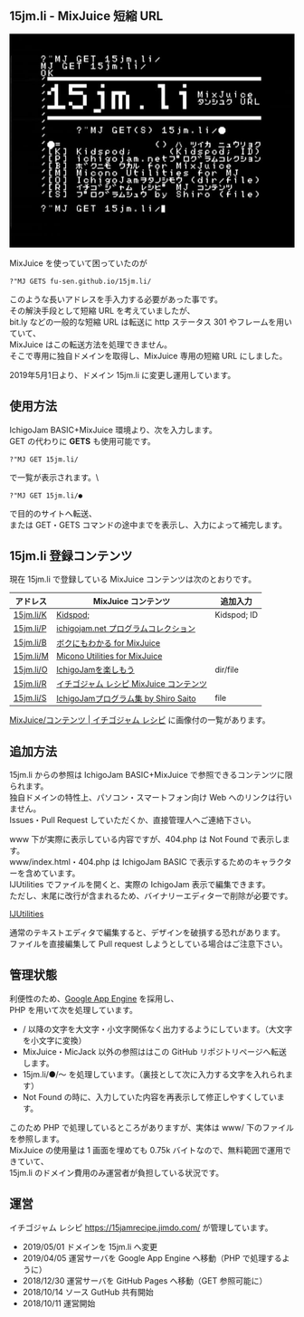 ## 15jm.li - MixJuice 短縮 URL

![15jm.li スクリーンショット](/screenshot.jpg)

MixJuice を使っていて困っていたのが

```
?"MJ GETS fu-sen.github.io/15jm.li/
```

このような長いアドレスを手入力する必要があった事です。\
その解決手段として短縮 URL を考えていましたが、\
bit.ly などの一般的な短縮 URL は転送に http ステータス 301 やフレームを用いていて、\
MixJuice はこの転送方法を処理できません。\
そこで専用に独自ドメインを取得し、MixJuice 専用の短縮 URL にしました。

2019年5月1日より、ドメイン 15jm.li に変更し運用しています。

## 使用方法

IchigoJam BASIC+MixJuice 環境より、次を入力します。\
GET の代わりに **GETS** も使用可能です。

```
?"MJ GET 15jm.li/
```

で一覧が表示されます。\

```
?"MJ GET 15jm.li/●
```

で目的のサイトへ転送、<br>
または GET・GETS コマンドの途中までを表示し、入力によって補完します。

## 15jm.li 登録コンテンツ

現在 15jm.li で登録している MixJuice コンテンツは次のとおりです。

|アドレス|MixJuice コンテンツ|追加入力|
----|----|----
|[15jm.li/K](https://github.com/fu-sen/15jm.li/blob/master/www/k)|[Kidspod;](http://kidspod.club/)|Kidspod; ID|
|[15jm.li/P](https://github.com/fu-sen/15jm.li/blob/master/www/p)|[ichigojam.net プログラムコレクション](https://www.facebook.com/groups/ichigojam/permalink/718281468311609/)| |
|[15jm.li/B](https://github.com/fu-sen/15jm.li/blob/master/www/b)|[ボクにもわかる for MixJuice](https://blogs.yahoo.co.jp/bokunimowakaru/55369582.html)| |
|[15jm.li/M](https://github.com/fu-sen/15jm.li/blob/master/www/m)|[Micono Utilities for MixJuice](http://ijutilities.micutil.com/)| |
|[15jm.li/O](https://github.com/fu-sen/15jm.li/blob/master/www/o)|[IchigoJamを楽しもう](http://www.openspc2.org/reibun/IchigoJam/)|dir/file|
|[15jm.li/R](https://github.com/fu-sen/15jm.li/blob/master/www/r)|[イチゴジャム レシピ MixJuice コンテンツ](https://github.com/fu-sen/15j.run)| |
|[15jm.li/S](https://github.com/fu-sen/15jm.li/blob/master/www/s)|[IchigoJamプログラム集 by Shiro Saito](http://comich.net/ichigojam/)|file|

<a href="https://15jamrecipe.jimdo.com/mixjuice/%E3%82%B3%E3%83%B3%E3%83%86%E3%83%B3%E3%83%84/" target="_blank">MixJuice/コンテンツ | イチゴジャム レシピ</a> に画像付の一覧があります。

## 追加方法

15jm.li からの参照は IchigoJam BASIC+MixJuice で参照できるコンテンツに限られます。\
独自ドメインの特性上、パソコン・スマートフォン向け Web へのリンクは行いません。\
Issues・Pull Request していただくか、直接管理人へご連絡下さい。

www 下が実際に表示している内容ですが、404.php は Not Found で表示します。\
www/index.html・404.php は IchigoJam BASIC で表示するためのキャラクターを含めています。\
IJUtilities でファイルを開くと、実際の IchigoJam 表示で編集できます。\
ただし、末尾に改行が含まれるため、バイナリーエディターで削除が必要です。

[IJUtilities](http://ijutilities.micutil.com/)

通常のテキストエディタで編集すると、デザインを破損する恐れがあります。\
ファイルを直接編集して Pull request しようとしている場合はご注意下さい。

## 管理状態

利便性のため、[Google App Engine](https://cloud.google.com/appengine/docs/whatisgoogleappengine?hl=ja) を採用し、\
PHP を用いて次を処理しています。

- / 以降の文字を大文字・小文字関係なく出力するようにしています。（大文字を小文字に変換）
- MixJuice・MicJack 以外の参照ははこの GitHub リポジトリページへ転送します。
- 15jm.li/●/～ を処理しています。（裏技として次に入力する文字を入れられます）
- Not Found の時に、入力していた内容を再表示して修正しやすくしています。

このため PHP で処理しているところがありますが、実体は www/ 下のファイルを参照します。\
MixJuice の使用量は 1 画面を埋めても 0.75k バイトなので、無料範囲で運用できていて、\
15jm.li のドメイン費用のみ運営者が負担している状況です。

## 運営

イチゴジャム レシピ https://15jamrecipe.jimdo.com/ が管理しています。

* 2019/05/01 ドメインを 15jm.li へ変更
* 2019/04/05 運営サーバを Google App Engine へ移動（PHP で処理するように）
* 2018/12/30 運営サーバを GitHub Pages へ移動（GET 参照可能に）
* 2018/10/14 ソース GutHub 共有開始
* 2018/10/11 運営開始
